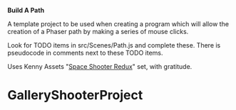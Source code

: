 **Build A Path**

A template project to be used when creating a program which will allow the creation
of a Phaser path by making a series of mouse clicks.

Look for TODO items in src/Scenes/Path.js and complete these. There is pseudocode in comments
next to these TODO items.

Uses Kenny Assets "[Space Shooter Redux](https://kenney.nl/assets/space-shooter-redux)" set, with gratitude.
# GalleryShooterProject
